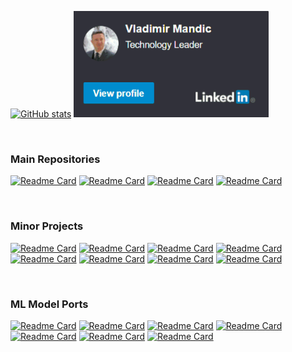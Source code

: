 [![GitHub stats](https://github-readme-stats.vercel.app/api?username=vladmandic&count_private=true&show_icons=true&theme=dark&include_all_commits=true&hide_border=true&hide=prs&bg_color=31313A)](https://github.com/vladmandic/vladmandic)
<a href="https://www.linkedin.com/in/cyan051/"><img src="linkedin.png" alt="linkedin" height="170"/></a>

<br>

### Main Repositories

[![Readme Card](https://github-readme-stats.vercel.app/api/pin/?username=vladmandic&repo=human&theme=dark&hide_border=true&bg_color=444444)](https://github.com/vladmandic/human)
[![Readme Card](https://github-readme-stats.vercel.app/api/pin/?username=vladmandic&repo=face-api&theme=dark&hide_border=true&bg_color=444444)](https://github.com/vladmandic/face-api)
[![Readme Card](https://github-readme-stats.vercel.app/api/pin/?username=vladmandic&repo=pigallery&theme=dark&hide_border=true&bg_color=444444)](https://github.com/vladmandic/pigallery)
[![Readme Card](https://github-readme-stats.vercel.app/api/pin/?username=vladmandic&repo=piproxy&theme=dark&hide_border=true&bg_color=444444)](https://github.com/vladmandic/piproxy)

<br>

### Minor Projects

[![Readme Card](https://github-readme-stats.vercel.app/api/pin/?username=vladmandic&repo=piacme&theme=dark&hide_border=true&bg_color=444444)](https://github.com/vladmandic/piacme)
[![Readme Card](https://github-readme-stats.vercel.app/api/pin/?username=vladmandic&repo=pilogger&theme=dark&hide_border=true&bg_color=444444)](https://github.com/vladmandic/pilogger)
[![Readme Card](https://github-readme-stats.vercel.app/api/pin/?username=vladmandic&repo=stream-rtsp&theme=dark&hide_border=true&bg_color=444444)](https://github.com/vladmandic/stream-rtsp)
[![Readme Card](https://github-readme-stats.vercel.app/api/pin/?username=vladmandic&repo=piclock&theme=dark&hide_border=true&bg_color=444444)](https://github.com/vladmandic/piclock)
[![Readme Card](https://github-readme-stats.vercel.app/api/pin/?username=vladmandic&repo=stocks&theme=dark&hide_border=true&bg_color=444444)](https://github.com/vladmandic/stocks)
[![Readme Card](https://github-readme-stats.vercel.app/api/pin/?username=vladmandic&repo=tfjs-utils&theme=dark&hide_border=true&bg_color=444444)](https://github.com/vladmandic/tfjs-utils)
[![Readme Card](https://github-readme-stats.vercel.app/api/pin/?username=vladmandic&repo=human-vrm&theme=dark&hide_border=true&bg_color=444444)](https://github.com/vladmandic/human-vrm)
[![Readme Card](https://github-readme-stats.vercel.app/api/pin/?username=vladmandic&repo=wasm-assemblyscript&theme=dark&hide_border=true&bg_color=444444)](https://github.com/vladmandic/wasm-assemblyscript)

<br>

### ML Model Ports

[![Readme Card](https://github-readme-stats.vercel.app/api/pin/?username=vladmandic&repo=blazepose&theme=dark&hide_border=true&bg_color=444444)](https://github.com/vladmandic/blazepose)
[![Readme Card](https://github-readme-stats.vercel.app/api/pin/?username=vladmandic&repo=movenet&theme=dark&hide_border=true&bg_color=444444)](https://github.com/vladmandic/movenet)
[![Readme Card](https://github-readme-stats.vercel.app/api/pin/?username=vladmandic&repo=efficientpose&theme=dark&hide_border=true&bg_color=444444)](https://github.com/vladmandic/efficientpose)
[![Readme Card](https://github-readme-stats.vercel.app/api/pin/?username=vladmandic&repo=mb3-centernet&theme=dark&hide_border=true&bg_color=444444)](https://github.com/vladmandic/mb3-centernet)
[![Readme Card](https://github-readme-stats.vercel.app/api/pin/?username=vladmandic&repo=nanodet&theme=dark&hide_border=true&bg_color=444444)](https://github.com/vladmandic/nanodet)
[![Readme Card](https://github-readme-stats.vercel.app/api/pin/?username=vladmandic&repo=nudenet&theme=dark&hide_border=true&bg_color=444444)](https://github.com/vladmandic/nudenet)
[![Readme Card](https://github-readme-stats.vercel.app/api/pin/?username=vladmandic&repo=anti-spoofing&theme=dark&hide_border=true&bg_color=444444)](https://github.com/vladmandic/anti-spoofing)
